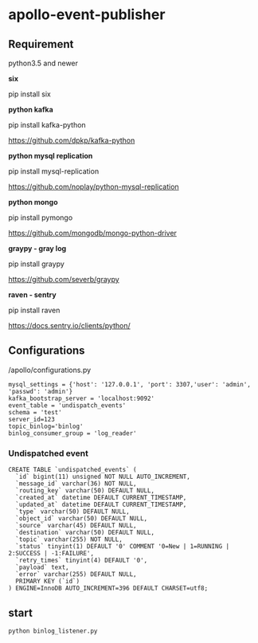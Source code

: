 # apollo-event-publisher

## Requirement
python3.5 and newer

**six**

pip install six

**python kafka**

pip install kafka-python

https://github.com/dpkp/kafka-python

**python mysql replication**

pip install mysql-replication

https://github.com/noplay/python-mysql-replication

**python mongo**

pip install pymongo

https://github.com/mongodb/mongo-python-driver 

**graypy - gray log**

pip install graypy

https://github.com/severb/graypy

**raven - sentry**

pip install raven

https://docs.sentry.io/clients/python/

## Configurations

/apollo/configurations.py

```
mysql_settings = {'host': '127.0.0.1', 'port': 3307,'user': 'admin', 'passwd': 'admin'}
kafka_bootstrap_server = 'localhost:9092'
event_table = 'undispatch_events'
schema = 'test'
server_id=123
topic_binlog='binlog'
binlog_consumer_group = 'log_reader'
```

### Undispatched event

```
CREATE TABLE `undispatched_events` (
  `id` bigint(11) unsigned NOT NULL AUTO_INCREMENT,
  `message_id` varchar(36) NOT NULL,
  `routing_key` varchar(50) DEFAULT NULL,
  `created_at` datetime DEFAULT CURRENT_TIMESTAMP,
  `updated_at` datetime DEFAULT CURRENT_TIMESTAMP,
  `type` varchar(50) DEFAULT NULL,
  `object_id` varchar(50) DEFAULT NULL,
  `source` varchar(45) DEFAULT NULL,
  `destination` varchar(50) DEFAULT NULL,
  `topic` varchar(255) NOT NULL,
  `status` tinyint(1) DEFAULT '0' COMMENT '0=New | 1=RUNNING | 2:SUCCESS | -1:FAILURE',
  `retry_times` tinyint(4) DEFAULT '0',
  `payload` text,
  `error` varchar(255) DEFAULT NULL,
  PRIMARY KEY (`id`)
) ENGINE=InnoDB AUTO_INCREMENT=396 DEFAULT CHARSET=utf8;

```

## start 
```
python binlog_listener.py
```